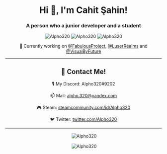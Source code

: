 <h1 align="center">Hi 👋, I'm Cahit Şahin!</h1>
<h3 align="center">A person who a junior developer and a student</h3>

<p align="center"> 
  <img src="https://komarev.com/ghpvc/?username=alpho320" alt="Alpho320" />
  <img src="https://img.shields.io/github/followers/Alpho320" alt="Alpho320" />
  <img src="https://img.shields.io/badge/favourite%20language-java-blue" alt="Alpho320" />
</p>

<p align="center">
  <p align="center">🔭 Currently working on <a href="https://github.com/FabulousProject" style="text-align:center">@FabulousProject</a>, <a href="https://github.com/LuserRealms" style="text-align:center">@LuserRealms</a> and <a href="https://github.com/VisualByFuture" style="text-align:center">@VisualByFuture</a></p>
</p>

<hr>

<h2 align="center">💬 Contact Me!</h2>

  <p align="center">🎙&nbsp;My Discord: <bold>Alpho320#9202</bold></p>
  <p align="center">📫&nbsp;Mail: <a href="mailto:alpho.320@yandex.com" style="text-align:center">alpho.320@yandex.com</a></p>
  <p align="center">🎮&nbsp;Steam: <a href="https://steamcommunity.com/id/Alpho320" style="text-align:center">steamcommunity.com/id/Alpho320</a></p>
  <p align="center">🐦&nbsp;Twitter: <a href="https://twitter.com/Alpho320" style="text-align:center">twitter.com/Alpho320</a></p>

<hr>

<p align="center">&nbsp;<img align="center" src="https://github-readme-stats.vercel.app/api?username=Alpho320&count_private=true&show-icons=true&theme=vue&include_all_commits=true&custom_title=My%20Stats&show_owner=true" alt="Alpho320"/></p>

<p align="center">&nbsp;<img align="center" src="https://github-readme-stats-alpho320.vercel.app/api?username=Alpho320&count_private=true&show-icons=true&theme=vue&include_all_commits=true&custom_title=My%20Stats&show_owner=true" alt="Alpho320"/></p>
